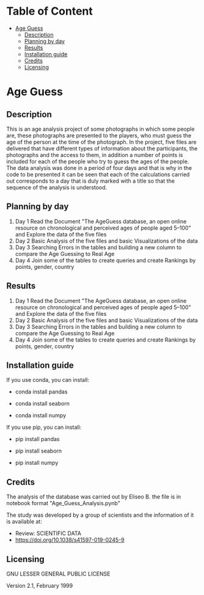 Table of Content
================
* [Age Guess](#age-guess)
  * [Description](#description)
  * [Planning by day](#planning-by-day)
  * [Results](#results)
  * [Installation guide](#installation-guide)
  * [Credits](#credits)
  * [Licensing](#licensing)


# Age Guess

## Description
This is an age analysis project of some photographs in which some people are, these photographs are presented to the players, who must guess the age of the person at the time of the photograph.
In the project, five files are delivered that have different types of information about the participants, the photographs and the access to them, in addition a number of points is included for each of the people who try to guess the ages of the people.
The data analysis was done in a period of four days and that is why in the code to be presented it can be seen that each of the calculations carried out corresponds to a day that is duly marked with a title so that the sequence of the analysis is understood.

## Planning by day

1. Day 1 
Read the Document "The AgeGuess database, an open online resource on chronological and perceived ages of people aged 5–100" and Explore the data of the five files
2. Day 2 
Basic Analysis of the five files and basic Visualizations of the data
3. Day 3 
Searching Errors in the tables and building a new column to compare the Age Guessing to Real Age 
4. Day 4 
Join some of the tables to create queries and create Rankings by points, gender, country 

## Results
1. Day 1 
Read the Document "The AgeGuess database, an open online resource on chronological and perceived ages of people aged 5–100" and Explore the data of the five files
2. Day 2 
Basic Analysis of the five files and basic Visualizations of the data
3. Day 3 
Searching Errors in the tables and building a new column to compare the Age Guessing to Real Age 
4. Day 4 
Join some of the tables to create queries and create Rankings by points, gender, country 


## Installation guide

If you use conda, you can install: 

   * conda install pandas

   * conda install seaborn

   * conda install numpy

If you use pip, you can install: 

   * pip install pandas

   * pip install seaborn

   * pip install numpy

## Credits
The analysis of the database was carried out by Eliseo B.
the file is in notebook format "Age_Guess_Analysis.pynb"

The study was developed by a group of scientists and
the information of it is available at:
 * Review: SCIENTIFIC DATA
 * https://doi.org/10.1038/s41597-019-0245-9

## Licensing

GNU LESSER GENERAL PUBLIC LICENSE
                       
Version 2.1, February 1999

